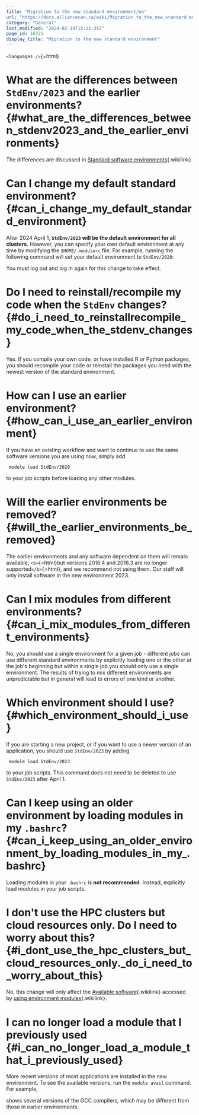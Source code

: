 ```yaml
---
title: "Migration to the new standard environment/en"
url: "https://docs.alliancecan.ca/wiki/Migration_to_the_new_standard_environment/en"
category: "General"
last_modified: "2024-02-14T15:21:35Z"
page_id: 16321
display_title: "Migration to the new standard environment"
---
```


`<languages />`{=html}

# What are the differences between `StdEnv/2023` and the earlier environments? {#what_are_the_differences_between_stdenv2023_and_the_earlier_environments}

The differences are discussed in [Standard software environments](https://docs.alliancecan.ca/Standard_software_environments "Standard software environments"){.wikilink}.

# Can I change my default standard environment? {#can_i_change_my_default_standard_environment}

After 2024 April 1, **`StdEnv/2023` will be the default environment for all clusters.** However, you can specify your own default environment at any time by modifying the `$HOME/.modulerc` file. For example, running the following command will set your default environment to `StdEnv/2020`:

You must log out and log in again for this change to take effect.

# Do I need to reinstall/recompile my code when the `StdEnv` changes? {#do_i_need_to_reinstallrecompile_my_code_when_the_stdenv_changes}

Yes. If you compile your own code, or have installed R or Python packages, you should recompile your code or reinstall the packages you need with the newest version of the standard environment.

# How can I use an earlier environment? {#how_can_i_use_an_earlier_environment}

If you have an existing workflow and want to continue to use the same software versions you are using now, simply add

` module load StdEnv/2020`

to your job scripts before loading any other modules.

# Will the earlier environments be removed? {#will_the_earlier_environments_be_removed}

The earlier environments and any software dependent on them will remain available, `<b>`{=html}but versions 2016.4 and 2018.3 are no longer supported`</b>`{=html}, and we recommend not using them. Our staff will only install software in the new environment 2023.

# Can I mix modules from different environments? {#can_i_mix_modules_from_different_environments}

No, you should use a single environment for a given job - different jobs can use different standard environments by explicitly loading one or the other at the job\'s beginning but within a single job you should only use a single environment. The results of trying to mix different environments are unpredictable but in general will lead to errors of one kind or another.

# Which environment should I use? {#which_environment_should_i_use}

If you are starting a new project, or if you want to use a newer version of an application, you should use `StdEnv/2023` by adding

` module load StdEnv/2023`

to your job scripts. This command does not need to be deleted to use `StdEnv/2023` after April 1.

# Can I keep using an older environment by loading modules in my `.bashrc`? {#can_i_keep_using_an_older_environment_by_loading_modules_in_my_.bashrc}

Loading modules in your `.bashrc` is **not recommended**. Instead, explicitly load modules in your job scripts.

# I don\'t use the HPC clusters but cloud resources only. Do I need to worry about this? {#i_dont_use_the_hpc_clusters_but_cloud_resources_only._do_i_need_to_worry_about_this}

No, this change will only affect the [Available software](https://docs.alliancecan.ca/Available_software "Available software"){.wikilink} accessed by [ using environment modules](https://docs.alliancecan.ca/Using_modules " using environment modules"){.wikilink}.

# I can no longer load a module that I previously used {#i_can_no_longer_load_a_module_that_i_previously_used}

More recent versions of most applications are installed in the new environment. To see the available versions, run the `module avail` command. For example,

shows several versions of the GCC compilers, which may be different from those in earlier environments.
